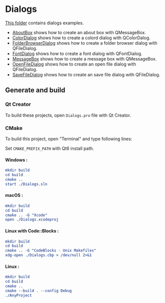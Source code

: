 # Dialogs

[This folder](.) contains dialogs examples.

* [AboutBox](AboutBox/README.md) shows how to create an about box with QMessageBox.
* [ColorDialog](ColorDialog/README.md) shows how to create a colord dialog with QColorDalog.
* [FolderBrowserDialog](FolderBrowserDialog/README.md) shows how to create a folder browser dialog with QFileDialog.
* [FontDialog](FontDialog/README.md) shows how to create a font dialog with QFontDialog.
* [MessageBox](MessageBox/README.md) shows how to create a message box with QMessageBox.
* [OpenFileDialog](OpenFileDialog/README.md) shows how to create an open file dialog with QFileDialog.
* [SaveFileDialog](SaveFileDialog/README.md) shows how to create an save file dialog with QFileDialog.

## Generate and build

### Qt Creator

To build these projects, open `Dialogs.pro` file with Qt Creator.

### CMake

To build this project, open "Terminal" and type following lines:

Set `CMAKE_PREFIX_PATH` with Qt6 install path.

#### Windows :

``` cmake
mkdir build
cd build
cmake ..
start ./Dialogs.sln
```

#### macOS :

``` cmake
mkdir build
cd build
cmake .. -G "Xcode"
open ./Dialogs.xcodeproj
```

#### Linux with Code::Blocks :

``` cmake
mkdir build
cd build
cmake .. -G "CodeBlocks - Unix Makefiles"
xdg-open ./Dialogs.cbp > /dev/null 2>&1
```

#### Linux :

``` cmake
mkdir build
cd build
cmake .. 
cmake --build . --config Debug
./AnyProject
```
